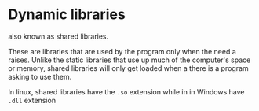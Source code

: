 # Dynamic libraries

also known as shared libraries.

These are libraries that are used by the program only when the need a raises. Unlike the static libraries that use up much of the computer's space or memory, shared libraries will only get loaded when a there is a program asking to use them.

In linux, shared libraries have the `.so` extension while in in Windows have `.dll` extension

